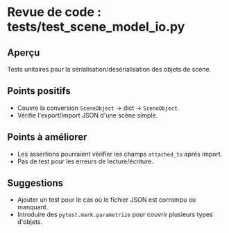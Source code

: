 # Revue de code : tests/test_scene_model_io.py

## Aperçu
Tests unitaires pour la sérialisation/désérialisation des objets de scène.

## Points positifs
- Couvre la conversion `SceneObject` -> dict -> `SceneObject`.
- Vérifie l'export/import JSON d'une scène simple.

## Points à améliorer
- Les assertions pourraient vérifier les champs `attached_to` après import.
- Pas de test pour les erreurs de lecture/écriture.

## Suggestions
- Ajouter un test pour le cas où le fichier JSON est corrompu ou manquant.
- Introduire des `pytest.mark.parametrize` pour couvrir plusieurs types d'objets.

